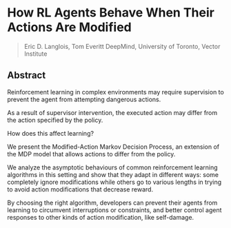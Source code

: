 # How RL Agents Behave When Their Actions Are Modified
> Eric D. Langlois, Tom Everitt
> DeepMind, University of Toronto, Vector Institute

## Abstract
Reinforcement learning in complex environments may require supervision to prevent the agent from attempting dangerous actions. 

As a result of supervisor intervention, the executed action may differ from the action specified by the policy. 

How does this affect learning? 

We present the Modified-Action Markov Decision Process, an extension of the MDP model that allows actions to differ from the policy. 

We analyze the asymptotic behaviours of common reinforcement learning algorithms in this setting and show that they adapt in different ways: some completely ignore modifications while others go to various lengths in trying to avoid action modifications that decrease reward. 

By choosing the right algorithm, developers can prevent their agents from learning to circumvent interruptions or constraints, and better control agent responses to other kinds of action modification, like self-damage.

